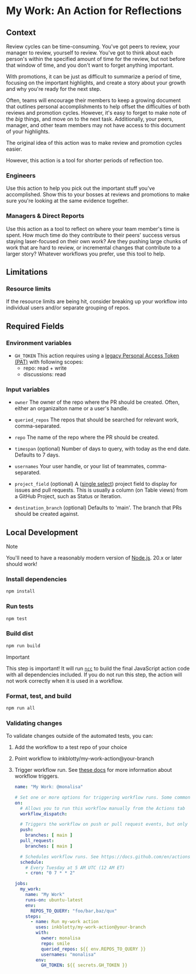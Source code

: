 # My Work: An Action for Reflections

## Context
Review cycles can be time-consuming. You've got peers to review, your manager to review, yourself to review. You've got to think about each person's within the specified amount of time for the review, but not before that window of time, and you don't want to forget anything important.

With promotions, it can be just as difficult to summarize a period of time, focusing on the important highlights, and create a story about your growth and why you're ready for the next step.

Often, teams will encourage their members to keep a growing document that outlines personal accomplishments to help offset the difficulties of both reviews and promotion cycles. However, it's easy to forget to make note of the *big* things, and move on to the next task. Additionally, your peers, manager, and other team members may not have access to this document of your highlights.

The original idea of this action was to make review and promotion cycles easier.

However, this action is a tool for shorter periods of reflection too.

### Engineers
Use this action to help you pick out the important stuff you've accomplished. Show this to your bosses at reviews and promotions to make sure you're looking at the same evidence together.

### Managers & Direct Reports
Use this action as a tool to reflect on where your team member's time is spent. How much time do they contribute to their peers' success versus staying laser-focused on their own work? Are they pushing large chunks of work that are hard to review, or incremental changes that contribute to a larger story? Whatever workflows you prefer, use this tool to help.

## Limitations
### Resource limits
If the resource limits are being hit, consider breaking up your workflow into individual users and/or separate grouping of repos.

## Required Fields
### Environment variables
- `GH_TOKEN`
This action requires using a [legacy Personal Access Token (PAT)](https://docs.github.com/en/authentication/keeping-your-account-and-data-secure/managing-your-personal-access-tokens#personal-access-tokens-classic) with following scopes:
  - repo: read + write
  - discussions: read

### Input variables
- `owner`
The owner of the repo where the PR should be created. Often, either an organizaiton name or a user's handle.

- `queried_repos`
The repos that should be searched for relevant work, comma-separated.

- `repo`
The name of the repo where the PR should be created.

- `timespan` (optional)
Number of days to query, with today as the end date. Defaults to 7 days.

- `usernames`
Your user handle, or your list of teammates, comma-separated.

- `project_field` (optional)
A ([single select](https://docs.github.com/en/issues/planning-and-tracking-with-projects/understanding-fields/about-single-select-fields)) project field to display for issues and pull requests. This is usually a column (on Table views) from a GitHub Project, such as Status or Iteration. 

- `destination_branch` (optional)
Defaults to 'main'. The branch that PRs should be created against.

## Local Development

> [!NOTE]
>
> You'll need to have a reasonably modern version of
> [Node.js](https://nodejs.org). 20.x or later should work!

### Install dependencies

   ```bash
   npm install
   ```

### Run tests

   ```bash
   npm test
   ```

### Build dist

   ```bash
   npm run build
   ```

   > [!IMPORTANT]
   > This step is important! It will run [`ncc`](https://github.com/vercel/ncc)
   > to build the final JavaScript action code with all dependencies included.
   > If you do not run this step, the action will not work correctly when it is
   > used in a workflow.

### Format, test, and build

   ```bash
   npm run all
   ```

### Validating changes

To validate changes outside of the automated tests, you can:

1. Add the workflow to a test repo of your choice
1. Point workflow to inkblotty/my-work-action@your-branch
1. Trigger workflow run. See [these docs](https://docs.github.com/en/actions/using-workflows/triggering-a-workflow) for more information about workflow triggers. 
   
   ```yml
   name: "My Work: @monalisa"

   # Set one or more options for triggering workflow runs. Some common examples included below.
   on:
     # Allows you to run this workflow manually from the Actions tab 
     workflow_dispatch:

     # Triggers the workflow on push or pull request events, but only for specific branch
     push:
       branches: [ main ]
     pull_request:
       branches: [ main ]

     # Schedules workflow runs. See https://docs.github.com/en/actions/using-workflows/events-that-trigger-workflows#schedule for syntax.
     schedule:
       # Every Tuesday at 5 AM UTC (12 AM ET)
       - cron: "0 7 * * 2"

   jobs:
     my_work:
       name: "My Work"
       runs-on: ubuntu-latest
       env:
         REPOS_TO_QUERY: "foo/bar,baz/qux"
       steps:
         - name: Run my-work action
           uses: inkblotty/my-work-action@your-branch
           with:
             owner: monalisa
             repo: smile
             queried_repos: ${{ env.REPOS_TO_QUERY }}
             usernames: "monalisa"
           env:
             GH_TOKEN: ${{ secrets.GH_TOKEN }}
   ```
